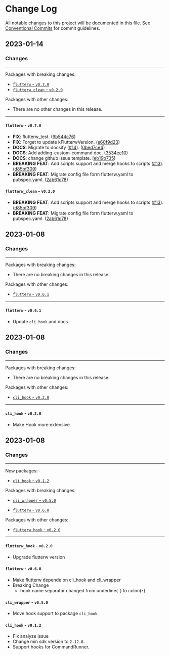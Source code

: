 # Change Log

All notable changes to this project will be documented in this file.
See [Conventional Commits](https://conventionalcommits.org) for commit guidelines.

## 2023-01-14

### Changes

---

Packages with breaking changes:

 - [`flutterw` - `v0.7.0`](#flutterw---v070)
 - [`flutterw_clean` - `v0.2.0`](#flutterw_clean---v020)

Packages with other changes:

 - There are no other changes in this release.

---

#### `flutterw` - `v0.7.0`

 - **FIX**: flutterw_test. ([9b544c76](https://github.com/hyiso/flutterw/commit/9b544c7649e2232acc5cc4ad6ade2d845ceacec1))
 - **FIX**: Forget to update kFlutterwVersion. ([e60f9d23](https://github.com/hyiso/flutterw/commit/e60f9d23915a9a20b8c16356aa8c2f5b7c01eff5))
 - **DOCS**: Migrate to docsify ([#14](https://github.com/hyiso/flutterw/issues/14)). ([0bed7ce4](https://github.com/hyiso/flutterw/commit/0bed7ce4f5de1111bed75e27d71862cdb4c17553))
 - **DOCS**: Add adding-custom-command doc. ([3534ee10](https://github.com/hyiso/flutterw/commit/3534ee1050d3a056a339f7389956a0f2b890e7e1))
 - **DOCS**: change github issue template. ([eb19b735](https://github.com/hyiso/flutterw/commit/eb19b7355c6078087071c61148cc0adc3a070bd4))
 - **BREAKING** **FEAT**: Add scripts support and merge hooks to scripts ([#13](https://github.com/hyiso/flutterw/issues/13)). ([d85bf309](https://github.com/hyiso/flutterw/commit/d85bf309a9b1acb859d182b5d99a0d7222ff44cb))
 - **BREAKING** **FEAT**: Migrate config file form flutterw.yaml to pubspec.yaml. ([2ab61c78](https://github.com/hyiso/flutterw/commit/2ab61c7887fc015fc8ccb20d29756f7e7dd133c1))

#### `flutterw_clean` - `v0.2.0`

 - **BREAKING** **FEAT**: Add scripts support and merge hooks to scripts ([#13](https://github.com/hyiso/flutterw/issues/13)). ([d85bf309](https://github.com/hyiso/flutterw/commit/d85bf309a9b1acb859d182b5d99a0d7222ff44cb))
 - **BREAKING** **FEAT**: Migrate config file form flutterw.yaml to pubspec.yaml. ([2ab61c78](https://github.com/hyiso/flutterw/commit/2ab61c7887fc015fc8ccb20d29756f7e7dd133c1))


## 2023-01-08

### Changes

---

Packages with breaking changes:

 - There are no breaking changes in this release.

Packages with other changes:

 - [`flutterw` - `v0.6.1`](#flutterw---v061)

---

#### `flutterw` - `v0.6.1`

 - Update `cli_hook` and docs


## 2023-01-08

### Changes

---

Packages with breaking changes:

 - There are no breaking changes in this release.

Packages with other changes:

 - [`cli_hook` - `v0.2.0`](#cli_hook---v020)

---

#### `cli_hook` - `v0.2.0`

 - Make Hook more extensive


## 2023-01-08

### Changes

---

New packages:

 - [`cli_hook` - `v0.1.2`](#cli_hook---v012)

Packages with breaking changes:

 - [`cli_wrapper` - `v0.5.0`](#cli_wrapper---v050)

 - [`flutterw` - `v0.6.0`](#flutterw---v060)

Packages with other changes:

 - [`flutterw_hook` - `v0.2.0`](#flutterw_hook---v020)

---

#### `flutterw_hook` - `v0.2.0`

 - Upgrade flutterw version


#### `flutterw` - `v0.6.0`

 - Make flutterw depende on cli_hook and cli_wrapper
 - Breaking Change
   - hook name separator changed from underline(`_`) to colon(`:`).


#### `cli_wrapper` - `v0.5.0`

 - Move hook support to package `cli_hook`.

#### `cli_hook` - `v0.1.2`

 - Fix analyze issue
 - Change min sdk version to `2.12.0`.
 - Support hooks for CommandRunner.

